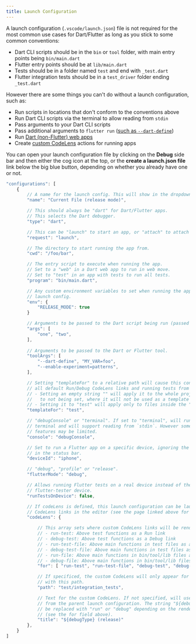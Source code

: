 ```yaml
---
title: Launch Configuration
---
```


A launch configuration (`.vscode/launch.json`) file is not required for the most common use cases for Dart/Flutter as long as you stick to some common conventions:

- Dart CLI scripts should be in the `bin` or `tool` folder, with main entry points being `bin/main.dart`
- Flutter entry points should be at `lib/main.dart`
- Tests should be in a folder named `test` and end with `_test.dart`
- Flutter integration tests should be in a `test_driver` folder ending `_test.dart`

However there are some things you can't do without a launch configuration, such as:

- Run scripts in locations that don't conform to the conventions above
- Run Dart CLI scripts via the terminal to allow reading from `stdin`
- Pass arguments to your Dart CLI scripts
- Pass additional arguments to `flutter run` ([such as `--dart-define`](/docs/using-dart-define-in-flutter/))
- Run [Dart (non-Flutter) web apps](/docs/running-dart-web-apps/)
- Create [custom CodeLens](/docs/custom-codelens/) actions for running apps

You can open your launch configuration file by clicking on the **Debug** side bar and then either the cog icon at the top, or the **create a launch.json file** link below the big blue button, depending on whether you already have one or not.

```js
"configurations": [
	{
		// A name for the launch config. This will show in the dropdown on the Run side bar.
		"name": "Current File (release mode)",

		// This should always be "dart" for Dart/Flutter apps.
		// This selects the Dart debugger.
		"type": "dart",

		// This can be "launch" to start an app, or "attach" to attach to an existing app.
		"request": "launch",

		// The directory to start running the app from.
		"cwd": "/foo/bar",

		// The entry script to execute when running the app.
		// Set to a "web" in a Dart web app to run in web move.
		// Set to "test" in an app with tests to run all tests.
		"program": "bin/main.dart",

		// Any custom environment variables to set when running the app with this
		// launch config.
		"env": {
			"RELEASE_MODE": true
		}

		// Arguments to be passed to the Dart script being run (passed to `main()`).
		"args": [
			"one", "two",
		],
		
		// Arguments to be passed to the Dart or Flutter tool.
		"toolArgs": [
			"--dart-define", "MY_VAR=foo",
			"--enable-experiment=patterns",
		],

		// Setting "templateFor" to a relative path will cause this config to be used for
		// all default Run/Debug CodeLens links and running tests from the test runner.
		// - Setting an empty string "" will apply it to the whole project (this is different
		//   to not being set, where it will not be used as a template at all).
		// - Setting it to "test" will apply only to files inside the "test" folder, etc.
		"templateFor": "test",

		// "debugConsole" or "terminal". If set to "terminal", will run in the built-in
		// terminal and will support reading from `stdin`. However some other debug
		// features may be limited.
		"console": "debugConsole",

		// Set to run a Flutter app on a specific device, ignoring the device selected
		// in the status bar.
		"deviceId": "iphone",

		// "debug", "profile" or "release".
		"flutterMode": "debug",

		// Allows running Flutter tests on a real device instead of the default headless
		// flutter-tester device.
		"runTestsOnDevice": false,

		// If codeLens is defined, this launch configuration can be launched from custom
		// CodeLens links in the editor (see the page linked above for more info).
		"codeLens": {

			// This array sets where custom CodeLens links will be rendered:
			// - run-test: Above test functions as a Run link
			// - debug-test: Above test functions as a Debug link
			// - run-test-file: Above main functions in test files as a Run link
			// - debug-test-file: Above main functions in test files as a Debug link
			// - run-file: Above main functions in bin/tool/lib files as a Run link
			// - debug-file: Above main functions in bin/tool/lib files as a Debug link
			"for": [ "run-test", "run-test-file", "debug-test", "debug-test-file" ],

			// If specificed, the custom CodeLens will only appear for files that begin
			// with this path.
			"path": "test/integration_tests",

			// Text for the custom CodeLens. If not specified, will use the name field
			// from the parent launch configuration. The string "${debugType}" here will
			// be replaced with "run" or "debug" depending on the rendered position
			// (see the for field above).
			"title": "${debugType} (release)"
		},
	}
]
```
